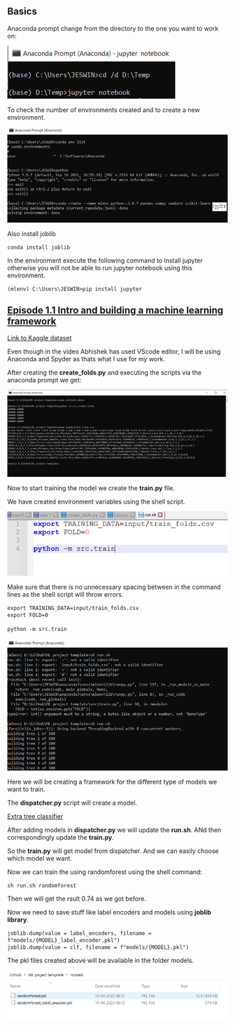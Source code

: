 ## Basics

Anaconda prompt change from the directory to the one you want to work on:

![](images/1.PNG)

To check the number of environments created and to create a new environment.

![](images/conda_env.PNG)

Also install joblib

```
conda install joblib
```

In the environment execute the following command to install jupyter otherwise you will not be able to run jupyter notebook using this environment.

```
(mlenv) C:\Users\JESWIN>pip install jupyter
```


## [Episode 1.1 Intro and building a machine learning framework](https://youtu.be/ArygUBY0QXw?list=PL98nY_tJQXZnKfgWIADbBG182nFUNIsxw)

[Link to Kaggle dataset](https://www.kaggle.com/c/cat-in-the-dat)

Even though in the video Abhishek has used VScode editor, I will be using Anaconda and Spyder as thats what I use for my work.

After creating the __create_folds.py__ and executing the scripts via the anaconda prompt we get:

![](images/2.PNG)


Now to start training the model we create the __train.py__ file.

We have created environment variables using the shell script.

![](images/3.PNG)

Make sure that there is no unnecessary spacing between in the command lines as the shell script will throw errors.

```
export TRAINING_DATA=input/train_folds.csv
export FOLD=0

python -m src.train
```

![](images/4.PNG)

Here we will be creating a framework for the different type of models we want to train.

The __dispatcher.py__ script will create a model.

[Extra tree classifier](https://scikit-learn.org/stable/modules/generated/sklearn.ensemble.ExtraTreesClassifier.html)

After adding models in __dispatcher.py__ we will update the __run.sh__.
ANd then correspondingly update the __train.py__.

So the __train.py__ will get model from dispatcher. And we can easily choose which model we want.

Now we can train the using randomforest using the shell command:

```
sh run.sh randomforest
```
Then we will get the rsult 0.74 as we got before.

Now we need to save stuff like label encoders and models using __joblib library__.

```
joblib.dump(value = label_encoders, filename = f"models/{MODEL}_label_encoder.pkl")
joblib.dump(value = clf, filename = f"models/{MODEL}.pkl")
```

The pkl files created above will be available in the folder models.

![](images/5.PNG)


